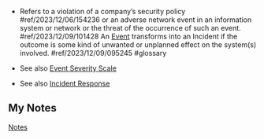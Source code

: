 - Refers to a violation of a company’s security policy #ref/2023/12/06/154236 or an adverse network event in an information system or network or the threat of the occurrence of such an event. #ref/2023/12/09/101428 An [Event](event.md) transforms into an Incident if the outcome is some kind of unwanted or unplanned effect on the system(s) involved. #ref/2023/12/09/095245 #glossary 

- See also [Event Severity Scale](event-severity-scale.md)
- See also [Incident Response](incident-response.md)
## My Notes
[Notes](mynotes/incident-notes.md)
